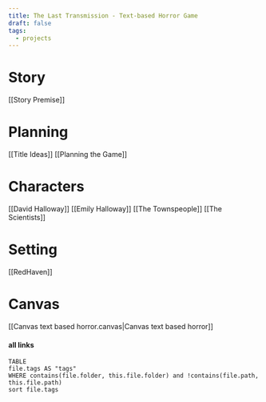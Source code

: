 ```yaml
---
title: The Last Transmission - Text-based Horror Game
draft: false
tags:
  - projects
---
```


# Story
[[Story Premise]]
# Planning
[[Title Ideas]]
[[Planning the Game]]
# Characters
[[David Halloway]]
[[Emily Halloway]]
[[The Townspeople]]
[[The Scientists]]
# Setting
[[RedHaven]]
# Canvas
[[Canvas text based horror.canvas|Canvas text based horror]]


#### all links
```dataview
TABLE 
file.tags AS "tags"
WHERE contains(file.folder, this.file.folder) and !contains(file.path, this.file.path)
sort file.tags
```
